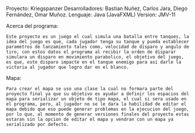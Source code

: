 Proyecto: Kriegspanzer
Desarrolladores: Bastian Nuñez, Carlos Jara, Diego Fernández, Omar Muñoz.
Lenguaje: Java (JavaFXML)
Version: JMV-11

Acerca del programa:

    Este proyecto es un juego el cual simula una batalla entre tanques, la idea del juego es que, cada jugador tenga su tanque y pueda establecer parametros de lanzamiento tales como, velocidad de disparo y angulo de tiro, con estos datos el programa al recibir la orden de disparar simulara un disparo en movimiento parabolico, el objetivo del juego, es que, este disparo impacte en el tanque enemigo para asi darle la victoria al jugador que logro dar en el blanco.

Mapa:
    
    Para crear el mapa se uso una clase la cual no formara parte del proyecto final ya que su objetivo es ayudar a definir los espacios del mapa para serializar un objeto de tipo mapa, el cual si sera usado en el programa, pero, al jugador no se le dara la habilidad de editar el mapa debido que eso puede generar problemas en la ejecucion del juego, por lo que, al momento de generar versiones finales del proyecto estas estaran sin la opcion de editar el mapa y vendran con un mapa ya serializado por defecto.

